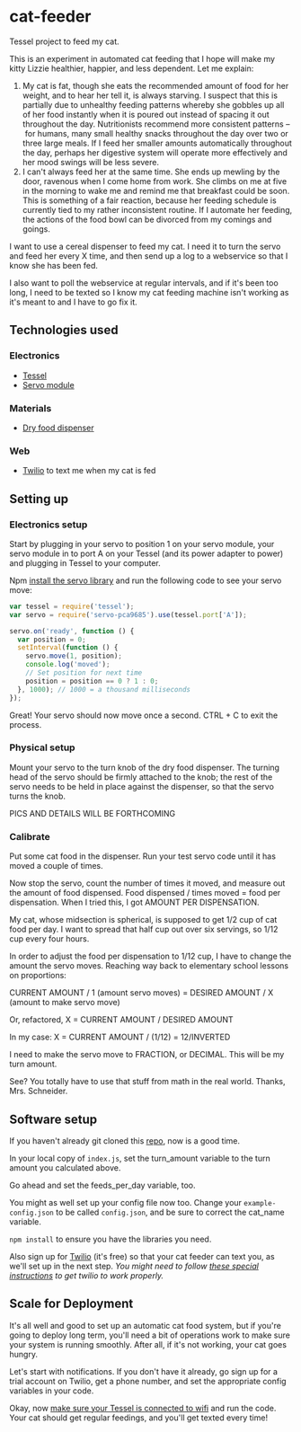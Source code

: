 # cat-feeder
Tessel project to feed my cat.

This is an experiment in automated cat feeding that I hope will make my kitty Lizzie healthier, happier, and less dependent. Let me explain:

1. My cat is fat, though she eats the recommended amount of food for her weight, and to hear her tell it, is always starving. I suspect that this is partially due to unhealthy feeding patterns whereby she gobbles up all of her food instantly when it is poured out instead of spacing it out throughout the day. Nutritionists recommend more consistent patterns – for humans, many small healthy snacks throughout the day over two or three large meals. If I feed her smaller amounts automatically throughout the day, perhaps her digestive system will operate more effectively and her mood swings will be less severe.
2. I can't always feed her at the same time. She ends up mewling by the door, ravenous when I come home from work. She climbs on me at five in the morning to wake me and remind me that breakfast could be soon. This is something of a fair reaction, because her feeding schedule is currently tied to my rather inconsistent routine. If I automate her feeding, the actions of the food bowl can be divorced from my comings and goings.

I want to use a cereal dispenser to feed my cat. I need it to turn the servo and feed her every X time, and then send up a log to a webservice so that I know she has been fed.

I also want to poll the webservice at regular intervals, and if it's been too long, I need to be texted so I know my cat feeding machine isn't working as it's meant to and I have to go fix it.

## Technologies used

### Electronics

* [Tessel](//tessel.io)
* [Servo module](//tessel.io/modules#module-servo)

### Materials

* [Dry food dispenser](http://www.amazon.com/gp/product/B000NW5RRG)

### Web

* [Twilio](https://www.twilio.com/) to text me when my cat is fed

## Setting up

### Electronics setup

Start by plugging in your servo to position 1 on your servo module, your servo module in to port A on your Tessel (and its power adapter to power) and plugging in Tessel to your computer.

Npm [install the servo library](https://www.npmjs.com/package/servo-pca9685) and run the following code to see your servo move:

```js
var tessel = require('tessel');
var servo = require('servo-pca9685').use(tessel.port['A']);

servo.on('ready', function () {
  var position = 0;
  setInterval(function () {
    servo.move(1, position);
    console.log('moved');
    // Set position for next time
    position = position == 0 ? 1 : 0;
  }, 1000); // 1000 = a thousand milliseconds
});
```

Great! Your servo should now move once a second. CTRL + C to exit the process.

### Physical setup

Mount your servo to the turn knob of the dry food dispenser. The turning head of the servo should be firmly attached to the knob; the rest of the servo needs to be held in place against the dispenser, so that the servo turns the knob.

PICS AND DETAILS WILL BE FORTHCOMING

### Calibrate

Put some cat food in the dispenser. Run your test servo code until it has moved a couple of times.

Now stop the servo, count the number of times it moved, and measure out the amount of food dispensed. Food dispensed / times moved = food per dispensation. When I tried this, I got AMOUNT PER DISPENSATION.

My cat, whose midsection is spherical, is supposed to get 1/2 cup of cat food per day. I want to spread that half cup out over six servings, so 1/12 cup every four hours.

In order to adjust the food per dispensation to 1/12 cup, I have to change the amount the servo moves. Reaching way back to elementary school lessons on proportions:

CURRENT AMOUNT / 1 (amount servo moves) = DESIRED AMOUNT / X (amount to make servo move)

Or, refactored, X = CURRENT AMOUNT / DESIRED AMOUNT

In my case: X = CURRENT AMOUNT / (1/12) = 12/INVERTED

I need to make the servo move to FRACTION, or DECIMAL. This will be my turn amount.

See? You totally have to use that stuff from math in the real world. Thanks, Mrs. Schneider.

## Software setup

If you haven't already git cloned this [repo](https://github.com/Frijol/cat-feeder), now is a good time.

In your local copy of `index.js`, set the turn_amount variable to the turn amount you calculated above.

Go ahead and set the feeds_per_day variable, too.

You might as well set up your config file now too. Change your `example-config.json` to be called `config.json`, and be sure to correct the cat_name variable.

`npm install` to ensure you have the libraries you need.

Also sign up for [Twilio](www.twilio.com) (it's free) so that your cat feeder can text you, as we'll set up in the next step. *You might need to follow [these special instructions](https://forums.tessel.io/t/building-a-sleep-tracker-for-your-dog-using-tessel-and-twilio/942/2) to get twilio to work properly.*

## Scale for Deployment

It's all well and good to set up an automatic cat food system, but if you're going to deploy long term, you'll need a bit of operations work to make sure your system is running smoothly. After all, if it's not working, your cat goes hungry.

Let's start with notifications. If you don't have it already, go sign up for a trial account on Twilio, get a phone number, and set the appropriate config variables in your code.

Okay, now [make sure your Tessel is connected to wifi](https://tessel.io/docs/wifi) and run the code. Your cat should get regular feedings, and you'll get texted every time!
